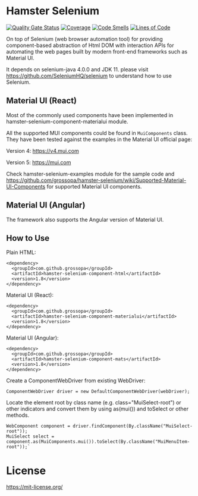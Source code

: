 # Hamster Selenium

[![Quality Gate Status](https://sonarcloud.io/api/project_badges/measure?project=grossopa_hamster-selenium&metric=alert_status)](https://sonarcloud.io/dashboard?id=grossopa_hamster-selenium)
[![Coverage](https://sonarcloud.io/api/project_badges/measure?project=grossopa_hamster-selenium&metric=coverage)](https://sonarcloud.io/dashboard?id=grossopa_hamster-selenium)
[![Code Smells](https://sonarcloud.io/api/project_badges/measure?project=grossopa_hamster-selenium&metric=code_smells)](https://sonarcloud.io/dashboard?id=grossopa_hamster-selenium)
[![Lines of Code](https://sonarcloud.io/api/project_badges/measure?project=grossopa_hamster-selenium&metric=ncloc)](https://sonarcloud.io/dashboard?id=grossopa_hamster-selenium)

On top of Selenium (web browser automation tool) for providing component-based abstraction of Html DOM with interaction
APIs for automating the web pages built by modern front-end frameworks such as Material UI.

It depends on selenium-java 4.0.0 and JDK 11. please visit https://github.com/SeleniumHQ/selenium to understand how
to use Selenium.

## Material UI (React)

Most of the commonly used components have been implemented in hamster-selenium-component-materialui module.

All the supported MUI components could be found in `MuiComponents` class. They have been tested against the examples in
the Material UI official page:

Version 4: https://v4.mui.com

Version 5: https://mui.com

Check hamster-selenium-examples module for the sample code and
https://github.com/grossopa/hamster-selenium/wiki/Supported-Material-UI-Components for supported Material UI
components.

## Material UI (Angular)

The framework also supports the Angular version of Material UI.

## How to Use

Plain HTML:

    <dependency>
      <groupId>com.github.grossopa</groupId>
      <artifactId>hamster-selenium-component-html</artifactId>
      <version>1.8</version>
    </dependency>

Material UI (React):

    <dependency>
      <groupId>com.github.grossopa</groupId>
      <artifactId>hamster-selenium-component-materialui</artifactId>
      <version>1.8</version>
    </dependency>

Material UI (Angular):

    <dependency>
      <groupId>com.github.grossopa</groupId>
      <artifactId>hamster-selenium-component-mats</artifactId>
      <version>1.8</version>
    </dependency>


Create a ComponentWebDriver from existing WebDriver:

`ComponentWebDriver driver = new DefaultComponentWebDriver(webDriver);`

Locate the element root by class name (e.g. class="MuiSelect-root") or other indicators and convert them by using 
as(mui()) and toSelect or other methods.

    WebComponent component = driver.findComponent(By.className("MuiSelect-root"));
    MuiSelect select = component.as(MuiComponents.mui()).toSelect(By.className("MuiMenuItem-root"));`

# License

https://mit-license.org/
